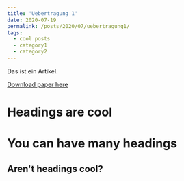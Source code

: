 ```yaml
---
title: 'Uebertragung 1'
date: 2020-07-19
permalink: /posts/2020/07/uebertragung1/
tags:
  - cool posts
  - category1
  - category2
---
```


Das ist ein Artikel.

[Download paper here](https://uwedeportivo.github.io/josef/files/uebertrag_1.pdf)

Headings are cool
======

You can have many headings
======

Aren't headings cool?
------
